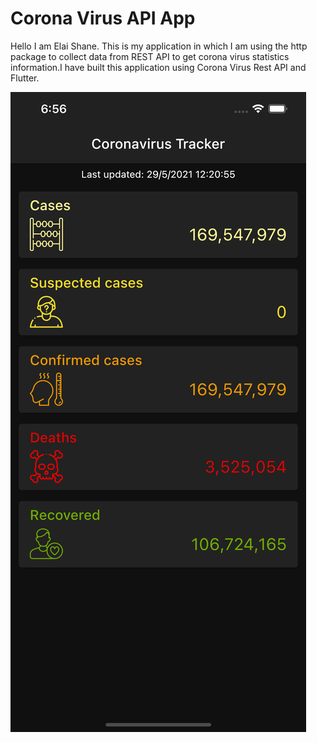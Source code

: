 # Corona Virus API App

Hello I am Elai Shane. This is my application in which I am using the http package to collect data from REST API to get corona virus statistics information.I have built this application using Corona Virus Rest API and Flutter.
 
![preview](https://github.com/elaishane/coronavirus_rest_api_app/blob/main/images/img.png)
